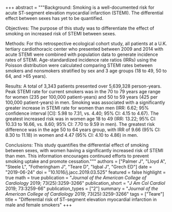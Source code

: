 +++
abstract = """Background: Smoking is a well-documented risk for acute ST-segment elevation myocardial infarction (STEMI). The differential effect between sexes has yet to be quantified.

Objectives: The purpose of this study was to differentiate the effect of smoking on increased risk of STEMI between sexes.

Methods: For this retrospective ecological cohort study, all patients at a U.K. tertiary cardiothoracic center who presented between 2009 and 2014 with acute STEMI were combined with population data to generate incidence rates of STEMI. Age-standardized incidence rate ratios (IRRs) using the Poisson distribution were calculated comparing STEMI rates between smokers and nonsmokers stratified by sex and 3 age groups (18 to 49, 50 to 64, and >65 years).

Results: A total of 3,343 patients presented over 5,639,328 person-years. Peak STEMI rate for current smokers was in the 70 to 79 years age range for women (235 per 100,000 patient-years) and 50 to 59 years (425 per 100,000 patient-years) in men. Smoking was associated with a significantly greater increase in STEMI rate for women than men (IRR: 6.62; 95% confidence interval [CI]: 5.98 to 7.31, vs. 4.40; 95% CI: 4.15 to 4.67). The greatest increased risk was in women age 18 to 49 (IRR: 13.22; 95% CI: 10.33 to 16.66, vs. 8.60; 95% CI: 7.70 to 9.59 in men). The greatest risk difference was in the age 50 to 64 years group, with IRR of 9.66 (95% CI: 8.30 to 11.18) in women and 4.47 (95% CI: 4.10 to 4.86) in men.

Conclusions: This study quantifies the differential effect of smoking between sexes, with women having a significantly increased risk of STEMI than men. This information encourages continued efforts to prevent smoking uptake and promote cessation."""
authors = ["Palmer J", "Lloyd A", "Steele L", "Fotheringham J", "Teare D", "Iqbal J", "Grech ED"]
date = "2019-06-24"
doi = "10.1016/j.jacc.2019.03.525"
featured = false
highlight = true
math = true
publication = "*Journal of the American College of Cardiology* 2019; 73(25):3259-3266"
publication_short = "*J Am Col Cardiol* 2019; 73:3259-66"
publication_types = ["2"]
summary = "*Journal of the American College of Cardiology* 2019; 73(25):3259-3266"
tags = ["Teare"]
title = "Differential risk of ST-segment elevation myocardial infarction in male and female smokers"
+++
